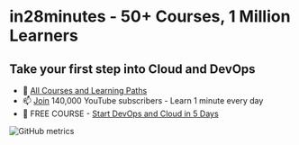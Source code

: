 # in28minutes - 50+ Courses, 1 Million Learners
## Take your first step into Cloud and DevOps

- 👯 [All Courses and Learning Paths](https://github.com/in28minutes/learn)
- 📫 [Join](https://www.youtube.com/user/rithustutorials?sub_confirmation=1) 140,000 YouTube subscribers - Learn 1 minute every day
- 🔭 FREE COURSE - [Start DevOps and Cloud in 5 Days](https://links.in28minutes.com/start)


![GitHub metrics](https://metrics.lecoq.io/in28minutes)  
